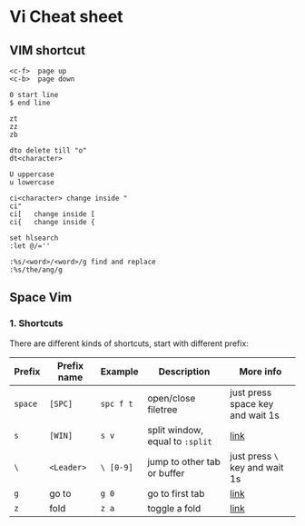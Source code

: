 # Vi Cheat sheet

## VIM shortcut 
```
<c-f>  page up
<c-b>  page down 

0 start line
$ end line

zt
zz
zb

dto delete till "o"
dt<character>

U uppercase
u lowercase

ci<character> change inside "
ci" 
ci[   change inside [
ci{   change inside { 

set hlsearch
:let @/=''

:%s/<word>/<word>/g find and replace
:%s/the/ang/g
```

## Space Vim 


### 1. Shortcuts
There are different kinds of shortcuts, start with different prefix:

| Prefix  | Prefix name | Example   | Description                     | More info                                                            |
| ------- | ----------- | --------- | ------------------------------- | -------------------------------------------------------------------- |
| `space` | `[SPC]`     | `spc f t` | open/close filetree             | just press space key and wait 1s                                     |
| `s`     | `[WIN]`     | `s v`     | split window, equal to `:split` | [link](https://spacevim.org/documentation/#window-manager)           |
| `\`     | `<Leader>`  | `\ [0-9]` | jump to other tab or buffer     | just press `\` key and wait 1s                                       |
| `g`     | go to       | `g 0`     | go to first tab                 | [link](https://spacevim.org/documentation/#commands-starting-with-g) |
| `z`     | fold        | `z a`     | toggle a fold                   | [link](https://spacevim.org/documentation/#commands-starting-with-z) |



